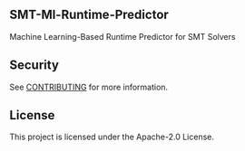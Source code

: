 ## SMT-Ml-Runtime-Predictor

Machine Learning-Based Runtime Predictor for SMT Solvers

## Security

See [CONTRIBUTING](CONTRIBUTING.md#security-issue-notifications) for more information.

## License

This project is licensed under the Apache-2.0 License.
